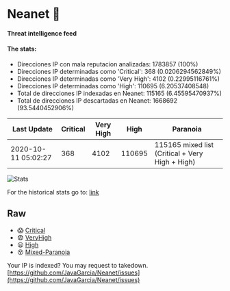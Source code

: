 # Neanet :hocho:
#### Threat intelligence feed
#### The stats:

- Direcciones IP con mala reputacion analizadas: 1783857 (100%)
- Direcciones IP determinadas como 'Critical':  368 (0.0206294562849%)
- Direcciones IP determinadas como 'Very High':  4102 (0.22995116761%)
- Direcciones IP determinadas como 'High':  110695 (6.20537408548)
- Total de direcciones IP indexadas en Neanet:  115165 (6.45595470937%)
- Total de direcciones IP descartadas en Neanet:  1668692 (93.5440452906%)

| Last Update | Critical | Very High | High | Paranoia |
| --- | --- | --- | --- | --- |
| 2020-10-11 05:02:27 | 368 | 4102 | 110695 | 115165 mixed list (Critical + Very High + High)|

![Stats](https://docs.google.com/spreadsheets/d/e/2PACX-1vSnaNMIXVabIpDJjufMlzH7poXnshF3mgd8Is1g9ytUEzVsP5my4Trn8f-xkoLLQ38xpL3HtmUexLo6/pubchart?oid=501124687&format=image)

For the historical stats go to: [link](/stats.csv)
## Raw
- :scream: [Critical](https://raw.githubusercontent.com/JavaGarcia/Neanet/master/blacklists/neanet_critical.txt)
- :fearful: [VeryHigh](https://raw.githubusercontent.com/JavaGarcia/Neanet/master/blacklists/neanet_veryHigh.txtt)
- :frowning: [High](https://raw.githubusercontent.com/JavaGarcia/Neanet/master/blacklists/neanet_high.txt)
- :dizzy_face: [Mixed-Paranoia](https://raw.githubusercontent.com/JavaGarcia/Neanet/master/blacklists/neanet_all.txt)


Your IP is indexed? You may request to takedown. [https://github.com/JavaGarcia/Neanet/issues](https://github.com/JavaGarcia/Neanet/issues)
















































































































































































































































































































































































































































































































































































































































































































































































































































































































































































































































































































































































































































































































































































